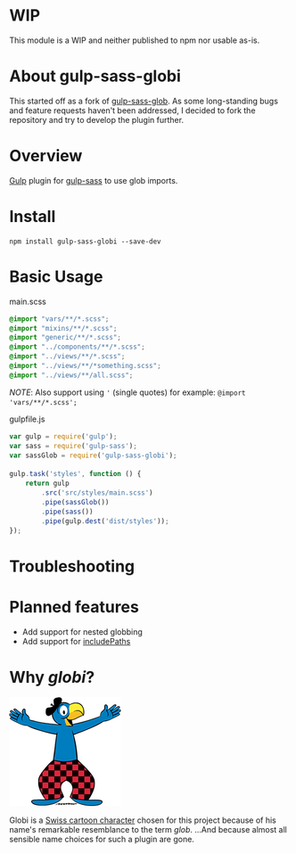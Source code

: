 # WIP

This module is a WIP and neither published to npm nor usable as-is.

# About gulp-sass-globi

This started off as a fork of [gulp-sass-glob](https://www.npmjs.com/package/gulp-sass-glob).
As some long-standing bugs and feature requests haven't been addressed, I decided to fork the repository and try to develop the plugin further.

# Overview

[Gulp](http://gulpjs.com/) plugin for [gulp-sass](https://github.com/dlmanning/gulp-sass) to use glob imports.

# Install

```
npm install gulp-sass-globi --save-dev
```

# Basic Usage

main.scss

```scss
@import "vars/**/*.scss";
@import "mixins/**/*.scss";
@import "generic/**/*.scss";
@import "../components/**/*.scss";
@import "../views/**/*.scss";
@import "../views/**/*something.scss";
@import "../views/**/all.scss";
```

*NOTE*: Also support using `'` (single quotes) for example: `@import 'vars/**/*.scss';`

gulpfile.js

```javascript
var gulp = require('gulp');
var sass = require('gulp-sass');
var sassGlob = require('gulp-sass-globi');

gulp.task('styles', function () {
    return gulp
        .src('src/styles/main.scss')
        .pipe(sassGlob())
        .pipe(sass())
        .pipe(gulp.dest('dist/styles'));
});
```

# Troubleshooting

# Planned features

- Add support for nested globbing
- Add support for [includePaths](https://github.com/sass/node-sass#includepaths)

# Why _globi_?

![alt tag](https://raw.githubusercontent.com/Nirazul/gulp-sass-globi/master/globi.png)

Globi is a [Swiss cartoon character](https://en.wikipedia.org/wiki/Globi) chosen for this project because of his name's remarkable resemblance to the term _glob_. 
...And because almost all sensible name choices for such a plugin are gone. 
